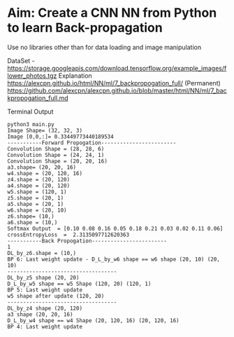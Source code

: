 
# Aim: Create a CNN NN from Python to learn Back-propagation

Use no libraries other than for data loading and image manipulation 

DataSet - https://storage.googleapis.com/download.tensorflow.org/example_images/flower_photos.tgz
Explanation https://alexcpn.github.io/html/NN/ml/7_backpropogation_full/
(Permanent) https://github.com/alexcpn/alexcpn.github.io/blob/master/html/NN/ml/7_backpropogation_full.md

Terminal Output

```
python3 main.py
Image Shape= (32, 32, 3)
Image [0,0,:]= 0.33449773440189534
-----------Forward Propogation------------------------
Convolution Shape = (28, 28, 6)
Convolution Shape = (24, 24, 1)
Convolution Shape = (20, 20, 16)
a3.shape= (20, 20, 16)
w4.shape = (20, 120, 16)
z4.shape = (20, 120)
a4.shape = (20, 120)
w5.shape = (120, 1)
z5.shape = (20, 1)
a5.shape = (20, 1)
w6.shape = (20, 10)
z6.shape= (10,)
a6.shape = (10,)
Softmax Output  = [0.10 0.08 0.16 0.05 0.18 0.21 0.03 0.02 0.11 0.06]
crossEntropyLoss  =  2.3135097712620363
-----------Back Propogation------------------------
1
DL_by_z6.shape = (10,)
BP 6: Last weight update - D_L_by_w6 shape == w6 shape (20, 10) (20, 10)
-----------------------------------
DL_by_z5 shape (20, 20)
D_L_by_w5 shape == w5 Shape (120, 20) (120, 1)
BP 5: Last weight update
w5 shape after update (120, 20)
-----------------------------------
DL_by_z4 shape (20, 120)
a3 shape (20, 20, 16)
D_L_by_w4 shape == w4 Shape (20, 120, 16) (20, 120, 16)
BP 4: Last weight update
```


